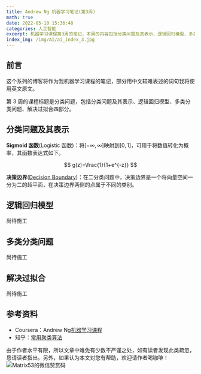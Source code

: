 ```yaml
---
title: Andrew Ng 机器学习笔记(第3周)
math: true
date: 2022-05-10 15:36:48
categories: 人工智能
excerpt: 机器学习课程第3周的笔记，本周的内容包括分类问题及其表示、逻辑回归模型、多类分类问题、解决过拟合四部分。
index_img: /img/AI/ai_index_3.jpg
---
```


## 前言

这个系列的博客将作为我机器学习课程的笔记，部分用中文较难表述的词句我将使用英文原文。

第 3 周的课程标题是分类问题，包括分类问题及其表示、逻辑回归模型、多类分类问题、解决过拟合四部分。

## 分类问题及其表示

**Sigmoid 函数**(Logistic 函数)：将$[-\infty, \infty]$映射到$[0, 1]$，可用于将数值转化为概率，其函数表达式如下。

$$
g(z)=\frac{1}{1+e^{-z}}
$$

**决策边界**([Decision Boundary](https://en.wikipedia.org/wiki/Decision_boundary))：在二分类问题中，决策边界是一个将向量空间一分为二的超平面，在决策边界两侧的点属于不同的类别。

## 逻辑回归模型

尚待施工

## 多类分类问题

尚待施工

## 解决过拟合

尚待施工

## 参考资料

- Coursera：Andrew Ng[机器学习课程](https://www.coursera.org/learn/machine-learning)
- 知乎：[常用聚类算法](https://zhuanlan.zhihu.com/p/104355127)

由于作者水平有限，所以文章中难免有少数不严谨之处，如有读者发现此类疏忽，恳请读者指出。另外，如果认为本文对您有帮助，欢迎请作者喝咖啡！![Matrix53的微信赞赏码](/img/global/wxQRcode_pay.png)
